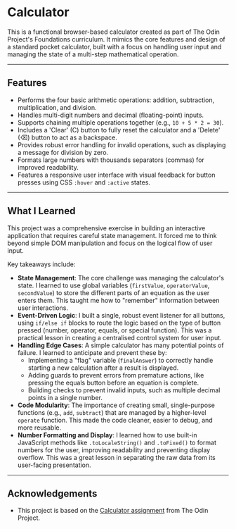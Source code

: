 # Calculator

This is a functional browser-based calculator created as part of The Odin Project's Foundations curriculum. It mimics the core features and design of a standard pocket calculator, built with a focus on handling user input and managing the state of a multi-step mathematical operation.

---

## Features
* Performs the four basic arithmetic operations: addition, subtraction, multiplication, and division.
* Handles multi-digit numbers and decimal (floating-point) inputs.
* Supports chaining multiple operations together (e.g., `10 + 5 * 2 = 30`).
* Includes a 'Clear' (C) button to fully reset the calculator and a 'Delete' (⌫) button to act as a backspace.
* Provides robust error handling for invalid operations, such as displaying a message for division by zero.
* Formats large numbers with thousands separators (commas) for improved readability.
* Features a responsive user interface with visual feedback for button presses using CSS `:hover` and `:active` states.

---

## What I Learned
This project was a comprehensive exercise in building an interactive application that requires careful state management. It forced me to think beyond simple DOM manipulation and focus on the logical flow of user input.

Key takeaways include:
* **State Management**: The core challenge was managing the calculator's state. I learned to use global variables (`firstValue`, `operatorValue`, `secondValue`) to store the different parts of an equation as the user enters them. This taught me how to "remember" information between user interactions.
* **Event-Driven Logic**: I built a single, robust event listener for all buttons, using `if/else if` blocks to route the logic based on the type of button pressed (number, operator, equals, or special function). This was a practical lesson in creating a centralised control system for user input.
* **Handling Edge Cases**: A simple calculator has many potential points of failure. I learned to anticipate and prevent these by:
    * Implementing a "flag" variable (`finalAnswer`) to correctly handle starting a new calculation after a result is displayed.
    * Adding guards to prevent errors from premature actions, like pressing the equals button before an equation is complete.
    * Building checks to prevent invalid inputs, such as multiple decimal points in a single number.
* **Code Modularity**: The importance of creating small, single-purpose functions (e.g., `add`, `subtract`) that are managed by a higher-level `operate` function. This made the code cleaner, easier to debug, and more reusable.
* **Number Formatting and Display**: I learned how to use built-in JavaScript methods like `.toLocaleString()` and `.toFixed()` to format numbers for the user, improving readability and preventing display overflow. This was a great lesson in separating the raw data from its user-facing presentation.

---

## Acknowledgements
* This project is based on the [Calculator assignment](https://www.theodinproject.com/lessons/foundations-calculator) from The Odin Project.